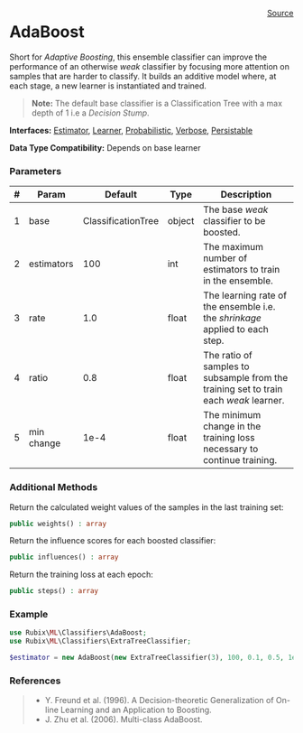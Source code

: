 <span style="float:right;"><a href="https://github.com/RubixML/RubixML/blob/master/src/Classifiers/AdaBoost.php">Source</a></span>

# AdaBoost
Short for *Adaptive Boosting*, this ensemble classifier can improve the performance of an otherwise *weak* classifier by focusing more attention on samples that are harder to classify. It builds an additive model where, at each stage, a new learner is instantiated and trained.

> **Note:** The default base classifier is a Classification Tree with a max depth of 1 i.e a *Decision Stump*.

**Interfaces:** [Estimator](../estimator.md), [Learner](../learner.md), [Probabilistic](../probabilistic.md), [Verbose](../verbose.md), [Persistable](../persistable.md)

**Data Type Compatibility:** Depends on base learner

### Parameters
| # | Param | Default | Type | Description |
|---|---|---|---|---|
| 1 | base | ClassificationTree | object | The base *weak* classifier to be boosted. |
| 2 | estimators | 100 | int | The maximum number of estimators to train in the ensemble. |
| 3 | rate | 1.0 | float | The learning rate of the ensemble i.e. the *shrinkage* applied to each step. |
| 4 | ratio | 0.8 | float | The ratio of samples to subsample from the training set to train each *weak* learner. |
| 5 | min change | 1e-4 | float | The minimum change in the training loss necessary to continue training. |

### Additional Methods
Return the calculated weight values of the samples in the last training set:
```php
public weights() : array
```

Return the influence scores for each boosted classifier:
```php
public influences() : array
```

Return the training loss at each epoch:
```php
public steps() : array
```

### Example
```php
use Rubix\ML\Classifiers\AdaBoost;
use Rubix\ML\Classifiers\ExtraTreeClassifier;

$estimator = new AdaBoost(new ExtraTreeClassifier(3), 100, 0.1, 0.5, 1e-3);
```

### References
 >- Y. Freund et al. (1996). A Decision-theoretic Generalization of On-line Learning and an Application to Boosting.
 >- J. Zhu et al. (2006). Multi-class AdaBoost.